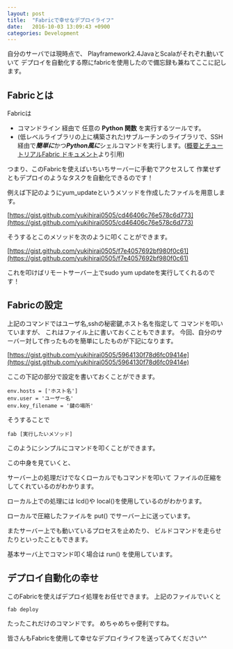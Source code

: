 ```yaml
---
layout: post
title:  "Fabricで幸せなデプロイライフ"
date:   2016-10-03 13:09:43 +0900
categories: Development
---
```


自分のサーバでは現時点で、
Playframework2.4JavaとScalaがそれぞれ動いていて
デプロイを自動化する際にfabricを使用したので備忘録も兼ねてここに記します。

## Fabricとは

Fabricは

- コマンドライン 経由で 任意の <strong>Python 関数</strong> を実行するツールです。
- (低レベルライブラリの上に構築された)サブルーチンのライブラリで、SSH経由で***簡単に***かつ***Python風に***シェルコマンドを実行します。([概要とチュートリアルFabric ドキュメント](http://fabric-ja.readthedocs.org/ja/latest/tutorial.html)より引用)

つまり、このFabricを使えばいちいちサーバーに手動でアクセスして
作業せずともデプロイのようなタスクを自動化できるのです！

例えば下記のようにyum_updateというメソッドを作成したファイルを用意します。

[https://gist.github.com/yukihirai0505/cd46406c76e578c6d773](https://gist.github.com/yukihirai0505/cd46406c76e578c6d773)

そうするとこのメソッドを次のように叩くことができます。

[https://gist.github.com/yukihirai0505/f7e4057692bf980f0c61](https://gist.github.com/yukihirai0505/f7e4057692bf980f0c61)

これを叩けばリモートサーバー上でsudo yum updateを実行してくれるのです！

## Fabricの設定

上記のコマンドではユーザ名,sshの秘密鍵,ホスト名を指定して
コマンドを叩いていますが、
これはファイル上に書いておくこともできます。
今回、自分のサーバー対して作ったものを簡単にしたものが下記になります。

[https://gist.github.com/yukihirai0505/5964130f78d6fc09414e](https://gist.github.com/yukihirai0505/5964130f78d6fc09414e)

ここの下記の部分で設定を書いておくことができます。

```
env.hosts = ['ホスト名']
env.user = 'ユーザー名'
env.key_filename = '鍵の場所'
```

そうすることで

`fab [実行したいメソッド]`

このようにシンプルにコマンドを叩くことができます。

この中身を見ていくと、

サーバー上の処理だけでなくローカルでもコマンドを叩いて
ファイルの圧縮をしてくれているのがわかります。

ローカル上での処理には
lcd()や
local()を使用しているのがわかります。

ローカルで圧縮したファイルを
put()
でサーバー上に送っています。

またサーバー上でも動いているプロセスを止めたり、
ビルドコマンドを走らせたりといったこともできます。

基本サーバ上でコマンド叩く場合は
run()
を使用しています。

## デプロイ自動化の幸せ

このFabricを使えばデプロイ処理をお任せできます。
上記のファイルでいくと

`fab deploy`

たったこれだけのコマンドです。
めちゃめちゃ便利ですね。

皆さんもFabricを使用して幸せなデプロイライフを送ってみてください^^

